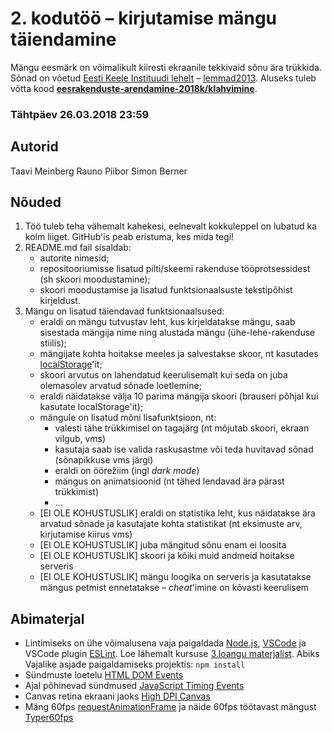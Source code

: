 # 2. kodutöö – kirjutamise mängu täiendamine

Mängu eesmärk on võimalikult kiiresti ekraanile tekkivaid sõnu ära trükkida. Sõnad on võetud [Eesti Keele Instituudi lehelt](http://www.eki.ee/tarkvara/wordlist/) – [lemmad2013](http://www.eki.ee/tarkvara/wordlist/lemmad2013.txt). Aluseks tuleb võtta kood **[eesrakenduste-arendamine-2018k/klahvimine](https://github.com/eesrakenduste-arendamine-2018k/klahvimine)**. 

### Tähtpäev 26.03.2018 23:59

## Autorid
Taavi Meinberg
Rauno Piibor
Simon Berner

## Nõuded

1. Töö tuleb teha vähemalt kahekesi, eelnevalt kokkuleppel on lubatud ka kolm liiget. GitHub'is peab eristuma, kes mida tegi!
1. README.md fail sisaldab:
    * autorite nimesid; 
    * repositooriumisse lisatud pilti/skeemi rakenduse tööprotsessidest (sh skoori moodustamine); 
    * skoori moodustamise ja lisatud funktsionaalsuste tekstipõhist kirjeldust.
1. Mängu on lisatud täiendavad funktsionaalsused:  
    * eraldi on mängu tutvustav leht, kus kirjeldatakse mängu, saab sisestada mängija nime ning alustada mängu (ühe-lehe-rakenduse stiilis); 
    * mängijate kohta hoitakse meeles ja salvestakse skoor, nt kasutades [localStorage](https://www.w3schools.com/html/html5_webstorage.asp)'it; 
    * skoori arvutus on lahendatud keerulisemalt kui seda on juba olemasolev arvatud sõnade loetlemine; 
    * eraldi näidatakse välja 10 parima mängija skoori (brauseri põhjal kui kasutate localStorage'it); 
    * mängule on lisatud mõni lisafunktsioon, nt:
        * valesti tähe trükkimisel on tagajärg (nt mõjutab skoori, ekraan vilgub, vms)
        * kasutaja saab ise valida raskusastme või teda huvitavad sõnad (sõnapikkuse vms järgi)
        * eraldi on öörežiim (ingl *dark mode*)
        * mängus on animatsioonid (nt tähed lendavad ära pärast trükkimist)
        * ...
    * [EI OLE KOHUSTUSLIK] eraldi on statistika leht, kus näidatakse ära arvatud sõnade ja kasutajate kohta statistikat (nt eksimuste arv, kirjutamise kiirus vms)
    * [EI OLE KOHUSTUSLIK] juba mängitud sõnu enam ei loosita
    * [EI OLE KOHUSTUSLIK] skoori ja kõiki muid andmeid hoitakse serveris 
    * [EI OLE KOHUSTUSLIK] mängu loogika on serveris ja kasutatakse mängus petmist ennetatakse – *cheat*'imine on kõvasti keerulisem

## Abimaterjal
* Lintimiseks on ühe võimalusena vaja paigaldada [Node.js](https://nodejs.org/en/), [VSCode](https://code.visualstudio.com/) ja VSCode plugin [ESLint](https://marketplace.visualstudio.com/items?itemName=dbaeumer.vscode-eslint). Loe lähemalt kursuse [3.loangu materjalist](https://github.com/eesrakenduste-arendamine-2018k/kursus#3-loeng). Abiks Vajalike asjade paigaldamiseks projektis: `npm install`
* Sündmuste loetelu [HTML DOM Events](http://www.w3schools.com/jsref/dom_obj_event.asp)
* Ajal põhinevad sündmused [JavaScript Timing Events](http://www.w3schools.com/js/js_timing.asp)
* Canvas retina ekraani jaoks [High DPI Canvas](https://www.html5rocks.com/en/tutorials/canvas/hidpi/)
* Mäng 60fps [requestAnimationFrame](http://creativejs.com/resources/requestanimationframe/) ja näide 60fps töötavast mängust [Typer60fps](eesrakenduste-arendamine-2017k/https://github.com/eesrakenduste-arendamine-2017k/Typer60fps) 
